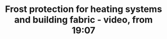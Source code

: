 ---
layout: link
link_url: https://youtu.be/1XIFuU27xY0
title: Frost protection for heating systems and building fabric - video, from 19:07
source: Church Care
card: Check your frost arrangements
petal: 
task: 
---